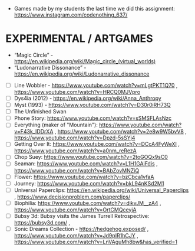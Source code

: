 - Games made by my students the last time we did this assignment: https://www.instagram.com/codenothing_637/

# EXPERIMENTAL / ARTGAMES

- “Magic Circle” - https://en.wikipedia.org/wiki/Magic_circle_(virtual_worlds)
- “Ludonarrative Dissonance” - https://en.wikipedia.org/wiki/Ludonarrative_dissonance

- [ ] Line Wobbler - https://www.youtube.com/watch?v=mLgtPKT1Q70 , https://www.youtube.com/watch?v=HRCQ0MJVpro
- [ ] Dys4ia (2012) - https://en.wikipedia.org/wiki/Anna_Anthropy
- [ ] Myst (1993) - https://www.youtube.com/watch?v=D30r0iRH73Q
- [ ] The Unfinished Swan
- [ ] Phone Story: https://www.youtube.com/watch?v=sSMSFLAsNzc
- [ ] Everything (maker of "Mountain"): https://www.youtube.com/watch?v=F43k_IDDrXA , https://www.youtube.com/watch?v=2e8w9W5bvV8 , https://www.youtube.com/watch?v=Dpzd-5sSYj4
- [ ] Getting Over It: https://www.youtube.com/watch?v=DCcA4FyWeXI , https://www.youtube.com/watch?v=a0nm_reRezA
- [ ] Chop Suey: https://www.youtube.com/watch?v=2toGOQx9sC0
- [ ] Seaman: https://www.youtube.com/watch?v=L1H1GAiFdis , https://www.youtube.com/watch?v=BAbZovMNZiQ
- [ ] Flower: https://www.youtube.com/watch?v=bzCbca1vfaA
- [ ] Journey: https://www.youtube.com/watch?v=bkL94nKSd2M1
- [ ] Universal Paperclips: https://en.wikipedia.org/wiki/Universal_Paperclips , https://www.decisionproblem.com/paperclips/
- [ ] Biophilia: https://www.youtube.com/watch?v=dikvJM__zA4 , https://www.youtube.com/watch?v=OrtCMQceyjA
- [ ] Bubsy 3d: Bubsy visits the James Turrell Retrospective: https://bubsy3d.com/ ,
- [ ] Sonic Dreams Collection - https://hedgehog.exposed/ , https://www.youtube.com/watch?v=Jd9pIR1hCJY , https://www.youtube.com/watch?v=LnVAguMh8bw&has_verified=1
